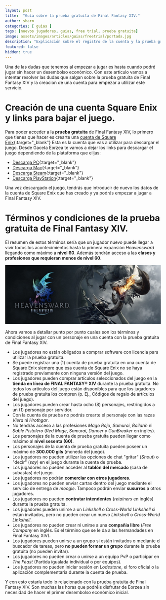 ```yaml
---
layout: post
title:  "Guía sobre la prueba gratuita de Final Fantasy XIV."
author: sharn
categories: [ guias ]
tags: [nuevos jugadores, guias, free trial, prueba gratuita]
image: assets/images/articles/guias/freetrial/portada.jpg
description: "Explicación sobre el registro de la cuenta y la prueba gratuita de FFXIV."
featured: false
hidden: true
---
```


Una de las dudas que tenemos al empezar a jugar es hasta cuando podré jugar sin hacer un desembolso económico. Con este artículo vamos a intentar resolver las dudas que salgan sobre la prueba gratuita de Final Fantasy XIV y la creacion de una cuenta para empezar a utilizar este servicio.

# Creación de una cuenta Square Enix y links para bajar el juego.

Para poder acceder a la **prueba gratuita** de Final Fantasy XIV, lo primero que tienes que hacer es crearte una [cuenta de Square Enix](https://secure.square-enix.com/oauth/oa/registligt?response_type=code&redirect_uri=https%3A%2F%2Fsecure.square-enix.com%2Faccount%2Fapp%2Fsvc%2Ftop%3Frequest%3Dmogstation&client_id=ffxiv_mog&lang=en-us){:target="_blank"} Esta es la cuenta que vas a utilizar para descargar el juego. Desde Gaceta Eorzea te vamos a dejar los links para descargar el juego dependiendo de la plataforma que elijas:

- [Descarga PC](https://freetrial.finalfantasyxiv.com/es/){:target="_blank"}
- [Descarga Mac](https://eu.finalfantasyxiv.com/mac/download/){:target="_blank"}
- [Descarga Steam](https://store.steampowered.com/app/312060/FINAL_FANTASY_XIV_Online_Free_Trial/){:target="_blank"}
- [Descarga PlayStation](https://store.playstation.com/es-es/product/EP0082-PPSA02955_00-FFXIVFREETRIAL01){:target="_blank"}

Una vez descargado el juego, tendrás que introducir de nuevo los datos de la cuenta de Square Enix que has creado y ya podrás empezar a jugar a Final Fantasy XIV.

# Términos y condiciones de la prueba gratuita de Final Fantasy XIV.

El resumen de estos términos sería que un jugador nuevo puede llegar a vivir todos los acontecimientos hasta la primera expansión *Heavensward* llegando como máximo a **nivel 60**. Además tendrán acceso a las **clases y profesiones que requieran menos de nivel 60**. 

![heavensward](/assets/images/articles/guias/freetrial/heavensward.jpeg)

Ahora vamos a detallar punto por punto cuales son los términos y condiciones al jugar con un personaje en una cuenta con la prueba gratuita de Final Fantasy XIV.

- Los jugadores no están obligados a comprar software con licencia para utilizar la prueba gratuita.
- Se puede registrar una (1) cuenta de prueba gratuita en una cuenta de Square Enix siempre que esa cuenta de Square Enix no se haya registrado previamente con ninguna versión del juego.
- Los jugadores pueden comprar artículos seleccionados del juego en la **tienda en línea de FINAL FANTASY® XIV** durante la prueba gratuita. No todos los artículos del juego están disponibles para que los jugadores de prueba gratuita los compren (p. Ej., Códigos de regalo de artículos del juego).
- Los jugadores pueden crear hasta ocho (8) personajes, restringidos a un (1) personaje por servidor.
- Con la cuenta de prueba no podrás crearte el personaje con las razas *Viera* ni *Hrothgar*.
- No tendrás acceso a las profesiones *Mago Rojo*, *Samurai*, *Bailarín* ni *Sable Pistolero* (*Red Mage*, *Samurai*, *Dancer* y *GunBreaker* en inglés).
- Los personajes de la cuenta de prueba gratuita pueden llegar como máximo al **nivel sesenta (60)**.
- Los personajes de la cuenta de prueba gratuita pueden poseer un máximo de **300.000 gils** (moneda del juego).
- Los jugadores no pueden utilizar las opciones de chat "gritar" (*Shout*) o "decir" (*say*) en el juego durante la cuenta de prueba.
- Los jugadores no pueden acceder al **tablón del mercado** (casa de subastas) del juego.
- Los jugadores no podrán **comerciar con otros jugadores**.
- Los jugadores no pueden enviar cartas dentro del juego mediante el servicio de entrega de *moogle*. Tampoco podrán enviar **susurros** a otros jugadores.
- Los jugadores no pueden **contratar intendentes** (*retainers* en inglés) durante la prueba gratuita.
- Los jugadores pueden unirse a un *Linkshell* o *Cross-World Linkshell* si están invitados, pero no pueden crear un nuevo *Linkshell* o *Cross-World Linkshell*.
- Los jugadores no pueden crear ni unirse a una **compañia libre** (*Free Company* en inglés. Es el término que se le da a las hermandades en Final Fantasy XIV).
- Los jugadores pueden unirse a un grupo si están invitados o mediante el buscador de tareas, pero **no pueden formar un grupo** durante la prueba gratuita (no pueden invitar).
- Los jugadores no pueden crear o unirse a un equipo PvP o participar en *The Feast* (Partida igualada individual o por equipos).
- Los jugadores no pueden iniciar sesión en *Lodestone*, el foro oficial o la aplicación complementaria durante la cuenta de prueba.

Y con esto estaría todo lo relacionado con la prueba gratuita de Final Fantasy XIV. Son muchas las horas que podréis disfrutar de Eorzea sin necesidad de hacer el primer desembolso económico inicial.